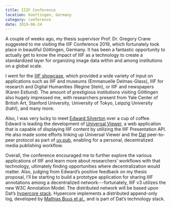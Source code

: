 ```yaml
---
title: IIIF Conference
location: Goettingen, Germany
category: conference
date: 2019-06-24
---
```


A couple of weeks ago, my thesis supervisor Prof. Dr. Gregory Crane suggested to me visiting the IIIF Conference 2019, which fortunately took place in beautiful Göttingen, Germany. It has been a fantastic opportunity to actually get to know the impact of IIIF as a technology to create a standardized layer for organizing image data within and among institutions on a global scale.

I went for the [IIIF showcase](https://iiif.io/event/2019/goettingen/showcase/), which provided a wide variety of input on applications such as IIIF and museums (Emmanuelle Delmas-Glass), IIIF for research and Digital Humanities (Regine Stein), or IIIF and newspapers (Karen Estlund). The amount of prestigious institutions visiting Göttingen also hugely impressed me, with researchers present from Yale Center of British Art, Stanford University, University of Tokyo, Leipzig University (hah!), and many more.

Also, I was very lucky to meet [Edward Silverton](https://twitter.com/edsilv) over a cup of coffee. Edward is leading the development of [Universal Viewer](https://universalviewer.io/), a web application that is capable of displaying IIIF content by utilizing the IIIF Presentation API. He also made some efforts linking up Universal Viewer and the [Dat](https://dat.foundation/) peer-to-peer protocol as part of [uv.pub](https://github.com/UniversalViewer/uv.pub), enabling for a personal, decentralized media publishing workflow.

Overall, the conference encouraged me to further explore the various applications of IIIF and learn more about researchers’ workflows with that technology, ultimately finding opportunities where decentralization would matter. Also, judging from Edward’s positive feedback on my thesis proposal, I’ll be starting to build a prototype application for sharing IIIF annotations among a decentralized network---fortunately, IIIF v3 utilizes the new W3C Annotation Model. The distributed network will be based upon Dat’s [hypercore stack](https://github.com/mafintosh/hypercore). Hypercore implements a distributed append-only log, developed by [Mathias Buus et al.](https://github.com/datprotocol/DEPs/blob/master/proposals/0002-hypercore.md), and is part of Dat’s technology stack.
